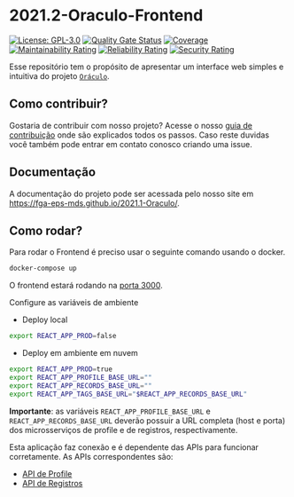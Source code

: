 # 2021.2-Oraculo-Frontend

[![License: GPL-3.0](https://img.shields.io/badge/License-MIT-blue.svg)](https://opensource.org/licenses/mit)
[![Quality Gate Status](https://sonarcloud.io/api/project_badges/measure?project=fga-eps-mds_2021.2-Oraculo-FrontEnd&metric=alert_status)](https://sonarcloud.io/summary/new_code?id=fga-eps-mds_2021.2-Oraculo-FrontEnd)
[![Coverage](https://sonarcloud.io/api/project_badges/measure?project=fga-eps-mds_2021.2-Oraculo-FrontEnd&metric=coverage)](https://sonarcloud.io/summary/new_code?id=fga-eps-mds_2021.2-Oraculo-FrontEnd)
[![Maintainability Rating](https://sonarcloud.io/api/project_badges/measure?project=fga-eps-mds_2021.2-Oraculo-FrontEnd&metric=sqale_rating)](https://sonarcloud.io/summary/new_code?id=fga-eps-mds_2021.2-Oraculo-FrontEnd)
[![Reliability Rating](https://sonarcloud.io/api/project_badges/measure?project=fga-eps-mds_2021.2-Oraculo-FrontEnd&metric=reliability_rating)](https://sonarcloud.io/summary/new_code?id=fga-eps-mds_2021.2-Oraculo-FrontEnd)
[![Security Rating](https://sonarcloud.io/api/project_badges/measure?project=fga-eps-mds_2021.2-Oraculo-FrontEnd&metric=security_rating)](https://sonarcloud.io/summary/new_code?id=fga-eps-mds_2021.2-Oraculo-FrontEnd)

Esse repositório tem o propósito de apresentar um interface web simples e intuitiva do projeto [`Oráculo`](https://github.com/fga-eps-mds/2021.1-Oraculo).

## Como contribuir?

Gostaria de contribuir com nosso projeto? Acesse o nosso [guia de contribuição](https://fga-eps-mds.github.io/2021.1-Oraculo/CONTRIBUTING/) onde são explicados todos os passos.
Caso reste duvidas você também pode entrar em contato conosco criando uma issue.

## Documentação

A documentação do projeto pode ser acessada pelo nosso site em https://fga-eps-mds.github.io/2021.1-Oraculo/.

## Como rodar?

Para rodar o Frontend é preciso usar o seguinte comando usando o docker.

```bash
docker-compose up
```

O frontend estará rodando na [porta 3000](http://localhost:3000).

Configure as variáveis de ambiente

- Deploy local

```bash
export REACT_APP_PROD=false
```

- Deploy em ambiente em nuvem

```bash
export REACT_APP_PROD=true
export REACT_APP_PROFILE_BASE_URL=""
export REACT_APP_RECORDS_BASE_URL=""
export REACT_APP_TAGS_BASE_URL="$REACT_APP_RECORDS_BASE_URL"
```

**Importante**: as variáveis `REACT_APP_PROFILE_BASE_URL` e `REACT_APP_RECORDS_BASE_URL` deverão possuir
a URL completa (host e porta) dos microsserviços de profile e de registros, respectivamente.

Esta aplicação faz conexão e é dependente das APIs para funcionar corretamente. As APIs correspondentes são:

- [API de Profile](https://github.com/fga-eps-mds/2021.2-Oraculo-Profile)
- [API de Registros](https://github.com/fga-eps-mds/2021.2-Oraculo-Registros)
